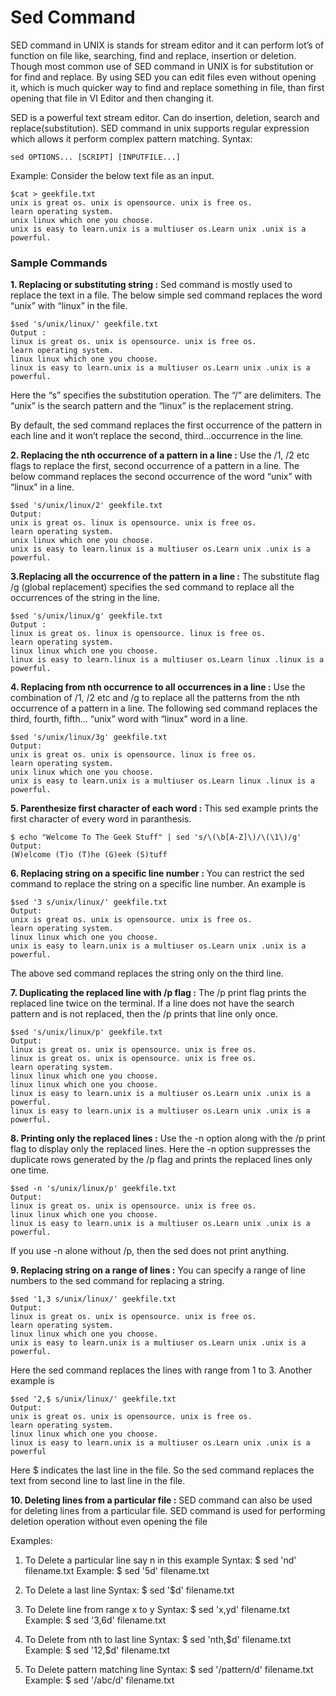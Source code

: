 # Sed Command

SED command in UNIX is stands for stream editor and it can perform lot’s of function on file like, searching, find and replace, insertion or deletion. Though most common use of SED command in UNIX is for substitution or for find and replace. By using SED you can edit files even without opening it, which is much quicker way to find and replace something in file, than first opening that file in VI Editor and then changing it.

SED is a powerful text stream editor. Can do insertion, deletion, search and replace(substitution).
SED command in unix supports regular expression which allows it perform complex pattern matching.
Syntax:
```
sed OPTIONS... [SCRIPT] [INPUTFILE...] 
```
Example:
Consider the below text file as an input.
```
$cat > geekfile.txt
unix is great os. unix is opensource. unix is free os.
learn operating system.
unix linux which one you choose.
unix is easy to learn.unix is a multiuser os.Learn unix .unix is a powerful.
```

### Sample Commands

**1. Replacing or substituting string :** Sed command is mostly used to replace the text in a file. The below simple sed command replaces the word “unix” with “linux” in the file.
```
$sed 's/unix/linux/' geekfile.txt
Output :
linux is great os. unix is opensource. unix is free os.
learn operating system.
linux linux which one you choose.
linux is easy to learn.unix is a multiuser os.Learn unix .unix is a powerful.
```
Here the “s” specifies the substitution operation. The “/” are delimiters. The “unix” is the search pattern and the “linux” is the replacement string.

By default, the sed command replaces the first occurrence of the pattern in each line and it won’t replace the second, third…occurrence in the line.

**2. Replacing the nth occurrence of a pattern in a line :** Use the /1, /2 etc flags to replace the first, second occurrence of a pattern in a line. The below command replaces the second occurrence of the word “unix” with “linux” in a line.
```
$sed 's/unix/linux/2' geekfile.txt
Output:
unix is great os. linux is opensource. unix is free os.
learn operating system.
unix linux which one you choose.
unix is easy to learn.linux is a multiuser os.Learn unix .unix is a powerful.
```
**3.Replacing all the occurrence of the pattern in a line :** The substitute flag /g (global replacement) specifies the sed command to replace all the occurrences of the string in the line.
```
$sed 's/unix/linux/g' geekfile.txt
Output :
linux is great os. linux is opensource. linux is free os.
learn operating system.
linux linux which one you choose.
linux is easy to learn.linux is a multiuser os.Learn linux .linux is a powerful.
```
**4. Replacing from nth occurrence to all occurrences in a line :** Use the combination of /1, /2 etc and /g to replace all the patterns from the nth occurrence of a pattern in a line. The following sed command replaces the third, fourth, fifth… “unix” word with “linux” word in a line.
```
$sed 's/unix/linux/3g' geekfile.txt
Output:
unix is great os. unix is opensource. linux is free os.
learn operating system.
unix linux which one you choose.
unix is easy to learn.unix is a multiuser os.Learn linux .linux is a powerful.
```
**5. Parenthesize first character of each word :** This sed example prints the first character of every word in paranthesis.
```
$ echo "Welcome To The Geek Stuff" | sed 's/\(\b[A-Z]\)/\(\1\)/g'
Output:
(W)elcome (T)o (T)he (G)eek (S)tuff
```
**6. Replacing string on a specific line number :** You can restrict the sed command to replace the string on a specific line number. An example is
```
$sed '3 s/unix/linux/' geekfile.txt
Output:
unix is great os. unix is opensource. unix is free os.
learn operating system.
linux linux which one you choose.
unix is easy to learn.unix is a multiuser os.Learn unix .unix is a powerful.
```
The above sed command replaces the string only on the third line.

**7. Duplicating the replaced line with /p flag :** The /p print flag prints the replaced line twice on the terminal. If a line does not have the search pattern and is not replaced, then the /p prints that line only once.
```
$sed 's/unix/linux/p' geekfile.txt
Output:
linux is great os. unix is opensource. unix is free os.
linux is great os. unix is opensource. unix is free os.
learn operating system.
linux linux which one you choose.
linux linux which one you choose.
linux is easy to learn.unix is a multiuser os.Learn unix .unix is a powerful.
linux is easy to learn.unix is a multiuser os.Learn unix .unix is a powerful.
```
**8. Printing only the replaced lines :** Use the -n option along with the /p print flag to display only the replaced lines. Here the -n option suppresses the duplicate rows generated by the /p flag and prints the replaced lines only one time.
```
$sed -n 's/unix/linux/p' geekfile.txt
Output:
linux is great os. unix is opensource. unix is free os.
linux linux which one you choose.
linux is easy to learn.unix is a multiuser os.Learn unix .unix is a powerful.
```
If you use -n alone without /p, then the sed does not print anything.

**9. Replacing string on a range of lines :** You can specify a range of line numbers to the sed command for replacing a string.
```
$sed '1,3 s/unix/linux/' geekfile.txt
Output:
linux is great os. unix is opensource. unix is free os.
learn operating system.
linux linux which one you choose.
unix is easy to learn.unix is a multiuser os.Learn unix .unix is a powerful.
```
Here the sed command replaces the lines with range from 1 to 3. Another example is
```
$sed '2,$ s/unix/linux/' geekfile.txt
Output:
unix is great os. unix is opensource. unix is free os.
learn operating system.
linux linux which one you choose.
linux is easy to learn.unix is a multiuser os.Learn unix .unix is a powerful
```
Here $ indicates the last line in the file. So the sed command replaces the text from second line to last line in the file.

**10. Deleting lines from a particular file :** SED command can also be used for deleting lines from a particular file. SED command is used for performing deletion operation without even opening the file

Examples:
1. To Delete a particular line say n in this example
Syntax:
$ sed 'nd' filename.txt
Example:
$ sed '5d' filename.txt

2. To Delete a last line
Syntax:
$ sed '$d' filename.txt

3. To Delete line from range x to y
Syntax:
$ sed 'x,yd' filename.txt
Example:
$ sed '3,6d' filename.txt

4. To Delete from nth to last line
Syntax:
$ sed 'nth,$d' filename.txt
Example:
$ sed '12,$d' filename.txt

5. To Delete pattern matching line
Syntax:
$ sed '/pattern/d' filename.txt
Example:
$ sed '/abc/d' filename.txt

